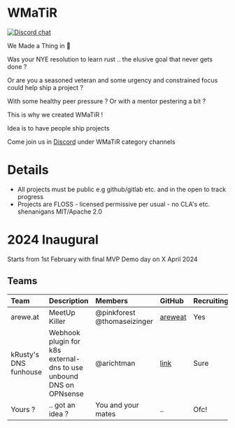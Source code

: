 # WMaTiR

[![Discord chat][discord-badge]][Discord]

We Made a Thing in 🦀

Was your NYE resolution to learn rust .. the elusive goal that never gets done ?

Or are you a seasoned veteran and some urgency and constrained focus could help ship a project ?

With some healthy peer pressure ? Or with a mentor pestering a bit ?

This is why we created WMaTiR !

Idea is to have people ship projects 

Come join us in [Discord] under WMaTiR category channels

# Details

- All projects must be public e.g github/gitlab etc. and in the open to track progress
- Projects are FLOSS - licensed permissive per usual - no CLA's etc. shenanigans MIT/Apache 2.0

# 2024 Inaugural

Starts from 1st February with final MVP Demo day on X April 2024

## Teams

| Team     | Description      | Members            | GitHub    | Recruiting |
| :--      | :--              | :--                | :--       | :--        |
| arewe.at | MeetUp Killer    | @pinkforest @thomaseizinger       | [areweat] | Yes        |
| kRusty's DNS funhouse | Webhook plugin for k8s external-dns to use unbound DNS on OPNsense | @arichtman | [link](https://github.com/arichtman/external-dns-opnsense) | Sure |
| Yours ?  | .. got an idea ? | You and your mates | ..        | Ofc!       |

[areweat]: https://github.com/areweat
[Discord]: https://discord.gg/pW35BNSBeV
[discord-badge]: https://img.shields.io/discord/987700580866723880.svg?logo=discord
